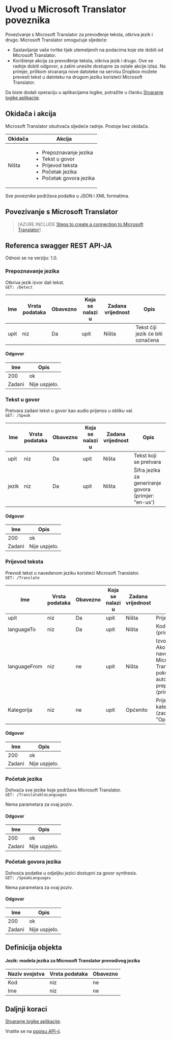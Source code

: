 <properties
    pageTitle="Dodavanje Microsoft Translator u aplikacijama logike | Microsoft Azure"
    description="Pregled Microsoft Translator poveznika s parametrima REST API-JA"
    services=""
    suite=""
    documentationCenter="" 
    authors="MandiOhlinger"
    manager="erikre"
    editor=""
    tags="connectors"/>

<tags
   ms.service="multiple"
   ms.devlang="na"
   ms.topic="article"
   ms.tgt_pltfrm="na"
   ms.workload="na" 
   ms.date="08/18/2016"
   ms.author="mandia"/>

# <a name="get-started-with-the-microsoft-translator-connector"></a>Uvod u Microsoft Translator poveznika
Povezivanje s Microsoft Translator za prevođenje teksta, otkriva jezik i drugo. Microsoft Translator omogućuje sljedeće: 

- Sastavljanje vaše tvrtke tijek utemeljenih na podacima koje ste dobili od Microsoft Translator. 
- Korištenje akcija za prevođenje teksta, otkriva jezik i drugo. Ove se radnje dobiti odgovor, a zatim unesite dostupne za ostale akcije izlaz. Na primjer, prilikom stvaranja nove datoteke na servisu Dropbox možete prevesti tekst u datoteku na drugom jeziku koristeći Microsoft Translator.

Da biste dodali operaciju u aplikacijama logike, potražite u članku [Stvaranje logike aplikacije](../app-service-logic/app-service-logic-create-a-logic-app.md).

## <a name="triggers-and-actions"></a>Okidača i akcija
Microsoft Translator obuhvaća sljedeće radnje. Postoje bez okidača.

Okidača | Akcija
--- | ---
Ništa | <ul><li>Prepoznavanje jezika</li><li>Tekst u govor</li><li>Prijevod teksta</li><li>Početak jezika</li><li>Početak govora jezika</li></ul>

Sve poveznike podržava podatke u JSON i XML formatima.


## <a name="create-a-connection-to-microsoft-translator"></a>Povezivanje s Microsoft Translator

>[AZURE.INCLUDE [Steps to create a connection to Microsoft Translator](../../includes/connectors-create-api-microsofttranslator.md)]


## <a name="swagger-rest-api-reference"></a>Referenca swagger REST API-JA
Odnosi se na verziju: 1.0.

### <a name="detect-language"></a>Prepoznavanje jezika    
Otkriva jezik izvor dali tekst.  
```GET: /Detect```

| Ime| Vrsta podataka|Obavezno|Koja se nalazi u|Zadana vrijednost|Opis|
| ---|---|---|---|---|---|
|upit|niz|Da|upit|Ništa |Tekst čiji jezik će biti označena|

#### <a name="response"></a>Odgovor
|Ime|Opis|
|---|---|
|200|ok|
|Zadani|Nije uspjelo.|


### <a name="text-to-speech"></a>Tekst u govor    
Pretvara zadani tekst u govor kao audio prijenos u obliku val.  
```GET: /Speak```

| Ime| Vrsta podataka|Obavezno|Koja se nalazi u|Zadana vrijednost|Opis|
| ---|---|---|---|---|---|
|upit|niz|Da|upit|Ništa |Tekst koji se pretvara|
|jezik|niz|Da|upit|Ništa |Šifra jezika za generiranje govora (primjer: "en-us')|

#### <a name="response"></a>Odgovor
|Ime|Opis|
|---|---|
|200|ok|
|Zadani|Nije uspjelo.|


### <a name="translate-text"></a>Prijevod teksta    
Prevodi tekst u navedenom jeziku koristeći Microsoft Translator.  
```GET: /Translate```

| Ime| Vrsta podataka|Obavezno|Koja se nalazi u|Zadana vrijednost|Opis|
| ---|---|---|---|---|---|
|upit|niz|Da|upit|Ništa |Prijevod teksta|
|languageTo|niz|Da|upit| Ništa|Kod ciljni jezik (primjer: "fr")|
|languageFrom|niz|ne|upit|Ništa |Izvor jeziku; Ako nije naveden, Microsoft Translator će pokušati automatsko prepoznavanje. (primjer: en)|
|Kategorija|niz|ne|upit|Općenito |Prijevod kategorija (zadani: "Općenito")|

#### <a name="response"></a>Odgovor
|Ime|Opis|
|---|---|
|200|ok|
|Zadani|Nije uspjelo.|


### <a name="get-languages"></a>Početak jezika    
Dohvaća sve jezike koje podržava Microsoft Translator.  
```GET: /TranslatableLanguages```

Nema parametara za ovaj poziv. 

#### <a name="response"></a>Odgovor
|Ime|Opis|
|---|---|
|200|ok|
|Zadani|Nije uspjelo.|


### <a name="get-speech-languages"></a>Početak govora jezika    
Dohvaća podatke u odjeljku jezici dostupni za govor synthesis.  
```GET: /SpeakLanguages``` 

Nema parametara za ovaj poziv.

#### <a name="response"></a>Odgovor
|Ime|Opis|
|---|---|
|200|ok|
|Zadani|Nije uspjelo.|

## <a name="object-definitions"></a>Definicija objekta

#### <a name="language-language-model-for-microsoft-translator-translatable-languages"></a>Jezik: modela jezika za Microsoft Translator prevodivog jezika

|Naziv svojstva | Vrsta podataka | Obavezno|
|---|---|---|
|Kod|niz|ne|
|Ime|niz|ne|


## <a name="next-steps"></a>Daljnji koraci

[Stvaranje logike aplikacije](../app-service-logic/app-service-logic-create-a-logic-app.md).

Vratite se na [popisu API-ji](apis-list.md).


<!--References-->
[5]: https://datamarket.azure.com/developer/applications/
[6]: ./media/connectors-create-api-microsofttranslator/register-your-application.png
